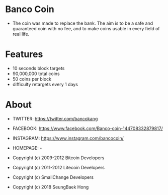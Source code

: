 # Banco Coin
- The coin was made to replace the bank. The aim is to be a safe and guaranteed coin with no fee, and to make coins usable in every field of real life.

# Features
- 10 seconds block targets
- 90,000,000 total coins
- 50 coins per block
- difficulty retargets every 1 days

# About
- TWITTER: https://twitter.com/bancokang
- FACEBOOK: https://www.facebook.com/Banco-coin-144708332879817/
- INSTAGRAM: https://www.instagram.com/bancocoin/
- HOMEPAGE: -

- Copyright (c) 2009-2012 Bitcoin Developers
- Copyright (c) 2011-2012 Litecoin Developers
- Copyright (c) SmallChange Developers
- Copyright (c) 2018 SeungBaek Hong
